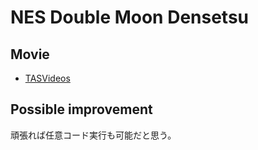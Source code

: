 # NES Double Moon Densetsu

## Movie

* [TASVideos](http://tasvideos.org/Game/nes-double-moon-densetsu.html)

## Possible improvement

頑張れば任意コード実行も可能だと思う。


